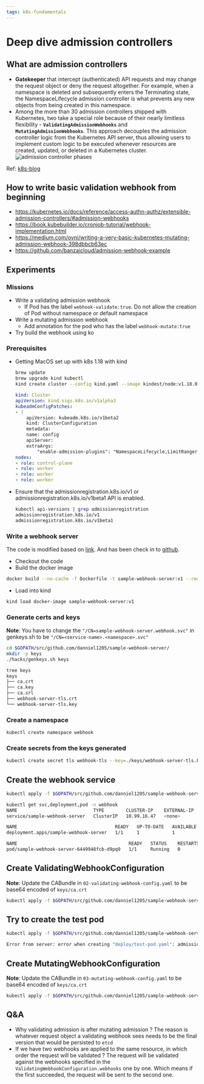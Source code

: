 ```yaml
---
tags: k8s-fundamentals
---
```

# Deep dive admission controllers

## What are admission controllers

- **Gatekeeper** that intercept (authenticated) API requests and may change the request object or deny the request altogether.
    For example, when a namespace is deleted and subsequently enters the Terminating state, the NamespaceLifecycle admission controller is what prevents any new objects from being created in this namespace.
- Among the more than 30 admission controllers shipped with Kubernetes, two take a special role because of their nearly limitless flexibility - **`ValidatingAdmissionWebhooks`** and **`MutatingAdmissionWebhooks`**.
    This approach decouples the admission controller logic from the Kubernetes API server, thus allowing users to implement custom logic to be executed whenever resources are created, updated, or deleted in a Kubernetes cluster.
![admission controller phases](https://i.imgur.com/qlwsvEL.png)

Ref: [k8s-blog](https://kubernetes.io/blog/2019/03/21/a-guide-to-kubernetes-admission-controllers/)

## How to write basic validation webhook from beginning

- <https://kubernetes.io/docs/reference/access-authn-authz/extensible-admission-controllers/#admission-webhooks>
- <https://book.kubebuilder.io/cronjob-tutorial/webhook-implementation.html>
- <https://medium.com/ovni/writing-a-very-basic-kubernetes-mutating-admission-webhook-398dbbcb63ec>
- <https://github.com/banzaicloud/admission-webhook-example>

## Experiments

### Missions

- Write a validating admission webhook
  - If Pod has the label `webhook-validate:true`. Do not allow the creation of Pod without namespace or default namespace
- Write a mutating admission webhook
  - Add annotation for the pod who has the label `webhook-mutate:true`
- Try build the webhook using ko

### Prerequisites

- Getting MacOS set up with k8s 1.18 with kind

    ``` bash
    brew update
    brew upgrade kind kubectl
    kind create cluster --config kind.yaml --image kindest/node:v1.18.0
    ```

    ``` yaml
    kind: Cluster
    apiVersion: kind.sigs.k8s.io/v1alpha3
    kubeadmConfigPatches:
    - |
        apiVersion: kubeadm.k8s.io/v1beta2
        kind: ClusterConfiguration
        metadata:
        name: config
        apiServer:
        extraArgs:
            "enable-admission-plugins": "NamespaceLifecycle,LimitRanger,ServiceAccount,TaintNodesByCondition,Priority,DefaultTolerationSeconds,DefaultStorageClass,PersistentVolumeClaimResize,MutatingAdmissionWebhook,ValidatingAdmissionWebhook,ResourceQuota"
    nodes:
    - role: control-plane
    - role: worker
    - role: worker
    - role: worker
    ```

- Ensure that the admissionregistration.k8s.io/v1 or admissionregistration.k8s.io/v1beta1 API is enabled.

    ``` bash
    kubectl api-versions | grep admissionregistration
    admissionregistration.k8s.io/v1
    admissionregistration.k8s.io/v1beta1
    ```

### Write a webhook server

The code is modified based on [link](https://github.com/kubernetes/kubernetes/tree/ec8c186fe8181f52670716d8d10aa7663e868491/test/images/agnhost/webhook). And has been check in to [github](https://github.com/danniel1205/sample-webhook-server).

- Checkout the code
- Build the docker image

``` bash
docker build --no-cache -f Dockerfile -t sample-webhook-server:v1 --rm=true .

```

- Load into kind

``` bash
kind load docker-image sample-webhook-server:v1
```

### Generate certs and keys

**Note**: You have to change the `"/CN=sample-webhook-server.webhook.svc"` in genkeys.sh to be `"/CN=<service-name>.<namespace>.svc"`

``` bash
cd $GOPATH/src/github.com/danniel1205/sample-webhook-server/
mkdir -p keys
./hacks/genkeys.sh keys

tree keys
keys
├── ca.crt
├── ca.key
├── ca.srl
├── webhook-server-tls.crt
└── webhook-server-tls.key
```

### Create a namespace

``` bash
kubectl create namespace webhook
```

### Create secrets from the keys generated

``` bash
kubectl create secret tls webhook-tls --key=./keys/webhook-server-tls.key --cert=./keys/webhook-server-tls.crt -n webhook
```

## Create the webhook service

``` bash
kubectl apply -f $GOPATH/src/github.com/danniel1205/sample-webhook-server/deploy/01-deployment.yaml
```

``` bash
kubectl get svc,deployment,pod -n webhook
NAME                            TYPE        CLUSTER-IP    EXTERNAL-IP   PORT(S)   AGE
service/sample-webhook-server   ClusterIP   10.99.16.47   <none>        443/TCP   2m33s

NAME                                    READY   UP-TO-DATE   AVAILABLE   AGE
deployment.apps/sample-webhook-server   1/1     1            1           2m33s

NAME                                         READY   STATUS    RESTARTS   AGE
pod/sample-webhook-server-6449948fcb-d9pq9   1/1     Running   0          25s
```

## Create ValidatingWebhookConfiguration

**Note**: Update the CABundle in `02-validating-webhook-config.yaml` to be base64 encoded of `keys/ca.crt`

``` bash
kubectl apply -f $GOPATH/src/github.com/danniel1205/sample-webhook-server/deploy/02-validating-webhook-config.yaml
```

## Try to create the test pod

``` bash
kubectl apply -f $GOPATH/src/github.com/danniel1205/sample-webhook-server/deploy/test-validating-pod.yaml

Error from server: error when creating "deploy/test-pod.yaml": admission webhook "sample-webhook-server.example.com" denied the request: the namespace must be specified to create pod
```

## Create MutatingWebhookConfiguration

**Note**: Update the CABundle in `03-mutating-webhook-config.yaml` to be base64 encoded of `keys/ca.crt`

``` bash
kubectl apply -f $GOPATH/src/github.com/danniel1205/sample-webhook-server/deploy/03-mutating-webhook-config.yaml
```

## Q&A

- Why validating admission is after mutating admission ?
    The reason is whatever request object a validating webhook sees needs to be the final version that would be persisted to `etcd`
- If we have two webhooks are applied to the same resource, in which order the request will be validated ? The request will be validated against the webhooks specified in the `ValidatingWebhookConfiguration.webhooks` one by one. Which means if the first succeeded, the request will be sent to the second one.
